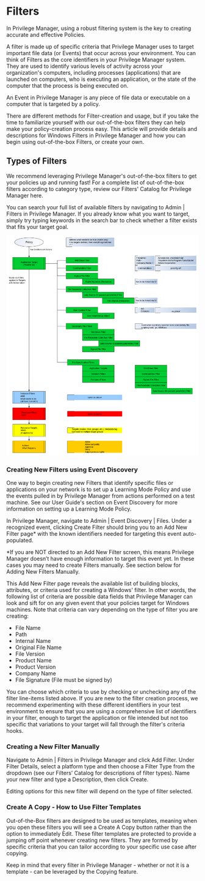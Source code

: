 [title]: # (Filters)
[tags]: # (overview)
[priority]: # (5000)
# Filters

In Privilege Manager, using a robust filtering system is the key to creating accurate and effective Policies.

A filter is made up of specific criteria that Privilege Manager uses to target important file data (or Events) that occur across your environment. You can think of Filters as the core identifiers in your Privilege Manager system. They are used to identify various levels of activity across your organization's computers, including processes (applications) that are launched on computers, who is executing an application, or the state of the computer that the process is being executed on. 

An Event in Privilege Manager is any piece of file data or executable on a computer that is targeted by a policy.

There are different methods for Filter-creation and usage, but if you take the time to familiarize yourself with our out-of-the-box filters they can help make your policy-creation process easy. This article will provide details and descriptions for Windows Filters in Privilege Manager and how you can begin using out-of-the-box Filters, or create your own.

## Types of Filters

We recommend leveraging Privilege Manager's out-of-the-box filters to get your policies up and running fast! For a complete list of out-of-the-box filters according to category type, review our Filters' Catalog for Privilege Manager here.

You can search your full list of available filters by navigating to Admin | Filters in Privilege Manager. If you already know what you want to target, simply try typing keywords in the search bar to check whether a filter exists that fits your target goal.

![Overview Diagram of Filter Types](images/policies.png)

### Creating New Filters using Event Discovery

One way to begin creating new Filters that identify specific files or applications on your network is to set up a Learning Mode Policy and use the events pulled in by Privilege Manager from actions performed on a test machine. See our User Guide's section on Event Discovery for more information on setting up a Learning Mode Policy.

In Privilege Manager, navigate to Admin | Event Discovery | Files. Under a recognized event, clicking Create Filter should bring you to an Add New Filter page* with the known identifiers needed for targeting this event auto-populated.

*If you are NOT directed to an Add New Filter screen, this means Privilege Manager doesn’t have enough information to target this event yet. In these cases you may need to create Filters manually. See section below for Adding New Filters Manually.

This Add New Filter page reveals the available list of building blocks, attributes, or criteria used for creating a Windows' filter. In other words, the following list of criteria are possible data fields that Privilege Manager can look and sift for on any given event that your policies target for Windows machines. Note that criteria can vary depending on the type of filter you are creating:

* File Name
* Path
* Internal Name
* Original File Name
* File Version
* Product Name
* Product Version
* Company Name
* File Signature (File must be signed by)

You can choose which criteria to use by checking or unchecking any of the filter line-items listed above. If you are new to the filter creation process, we recommend experimenting with these different identifiers in your test environment to ensure that you are using a comprehensive list of identifiers in your filter, enough to target the application or file intended but not too specific that variations to your target will fall through the filter's criteria hooks.

### Creating a New Filter Manually

Navigate to Admin | Filters in Privilege Manager and click Add Filter. Under Filter Details, select a platform type and then choose a Filter Type from the dropdown (see our Filters’ Catalog for descriptions of filter types). Name your new filter and type a Description, then click Create.

Editing options for this new filter will depend on the type of filter selected.

### Create A Copy - How to Use Filter Templates
Out-of-the-Box filters are designed to be used as templates, meaning when you open these filters you will see a Create A Copy button rather than the option to immediately Edit. These filter templates are protected to provide a jumping off point whenever creating new filters. They are formed by specific criteria that you can tailor according to your specific use case after copying.

Keep in mind that every filter in Privilege Manager - whether or not it is a template - can be leveraged by the Copying feature.
